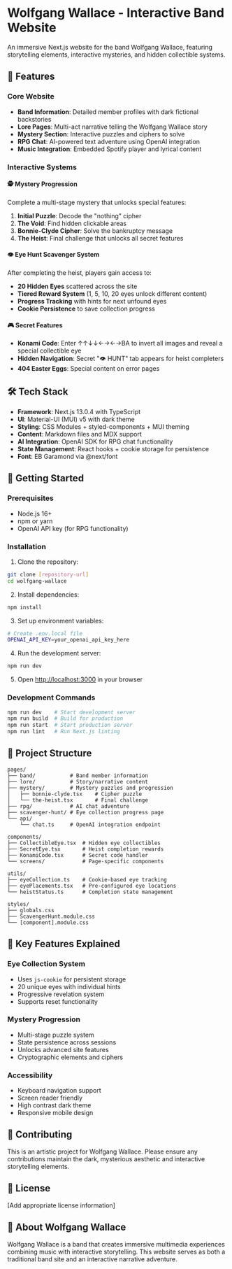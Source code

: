 # Wolfgang Wallace - Interactive Band Website

An immersive Next.js website for the band Wolfgang Wallace, featuring storytelling elements, interactive mysteries, and hidden collectible systems.

## 🎵 Features

### Core Website

- **Band Information**: Detailed member profiles with dark fictional backstories
- **Lore Pages**: Multi-act narrative telling the Wolfgang Wallace story
- **Mystery Section**: Interactive puzzles and ciphers to solve
- **RPG Chat**: AI-powered text adventure using OpenAI integration
- **Music Integration**: Embedded Spotify player and lyrical content

### Interactive Systems

#### 🕵️ Mystery Progression

Complete a multi-stage mystery that unlocks special features:

1. **Initial Puzzle**: Decode the "nothing" cipher
2. **The Void**: Find hidden clickable areas
3. **Bonnie-Clyde Cipher**: Solve the bankruptcy message
4. **The Heist**: Final challenge that unlocks all secret features

#### 👁️ Eye Hunt Scavenger System

After completing the heist, players gain access to:

- **20 Hidden Eyes** scattered across the site
- **Tiered Reward System** (1, 5, 10, 20 eyes unlock different content)
- **Progress Tracking** with hints for next unfound eyes
- **Cookie Persistence** to save collection progress

#### 🎮 Secret Features

- **Konami Code**: Enter ↑↑↓↓←→←→BA to invert all images and reveal a special collectible eye
- **Hidden Navigation**: Secret "👁️ HUNT" tab appears for heist completers
- **404 Easter Eggs**: Special content on error pages

## 🛠 Tech Stack

- **Framework**: Next.js 13.0.4 with TypeScript
- **UI**: Material-UI (MUI) v5 with dark theme
- **Styling**: CSS Modules + styled-components + MUI theming
- **Content**: Markdown files and MDX support
- **AI Integration**: OpenAI SDK for RPG chat functionality
- **State Management**: React hooks + cookie storage for persistence
- **Font**: EB Garamond via @next/font

## 🚀 Getting Started

### Prerequisites

- Node.js 16+
- npm or yarn
- OpenAI API key (for RPG functionality)

### Installation

1. Clone the repository:

```bash
git clone [repository-url]
cd wolfgang-wallace
```

2. Install dependencies:

```bash
npm install
```

3. Set up environment variables:

```bash
# Create .env.local file
OPENAI_API_KEY=your_openai_api_key_here
```

4. Run the development server:

```bash
npm run dev
```

5. Open [http://localhost:3000](http://localhost:3000) in your browser

### Development Commands

```bash
npm run dev    # Start development server
npm run build  # Build for production
npm run start  # Start production server
npm run lint   # Run Next.js linting
```

## 📁 Project Structure

```
pages/
├── band/           # Band member information
├── lore/           # Story/narrative content
├── mystery/        # Mystery puzzles and progression
│   ├── bonnie-clyde.tsx    # Cipher puzzle
│   └── the-heist.tsx       # Final challenge
├── rpg/            # AI chat adventure
├── scavenger-hunt/ # Eye collection progress page
└── api/
    └── chat.ts     # OpenAI integration endpoint

components/
├── CollectibleEye.tsx  # Hidden eye collectibles
├── SecretEye.tsx       # Heist completion rewards
├── KonamiCode.tsx      # Secret code handler
└── screens/            # Page-specific components

utils/
├── eyeCollection.ts    # Cookie-based eye tracking
├── eyePlacements.tsx   # Pre-configured eye locations
└── heistStatus.ts      # Completion state management

styles/
├── globals.css
├── ScavengerHunt.module.css
└── [component].module.css
```

## 🎯 Key Features Explained

### Eye Collection System

- Uses `js-cookie` for persistent storage
- 20 unique eyes with individual hints
- Progressive revelation system
- Supports reset functionality

### Mystery Progression

- Multi-stage puzzle system
- State persistence across sessions
- Unlocks advanced site features
- Cryptographic elements and ciphers

### Accessibility

- Keyboard navigation support
- Screen reader friendly
- High contrast dark theme
- Responsive mobile design

## 🤝 Contributing

This is an artistic project for Wolfgang Wallace. Please ensure any contributions maintain the dark, mysterious aesthetic and interactive storytelling elements.

## 📄 License

[Add appropriate license information]

## 🎤 About Wolfgang Wallace

Wolfgang Wallace is a band that creates immersive multimedia experiences combining music with interactive storytelling. This website serves as both a traditional band site and an interactive narrative adventure.
